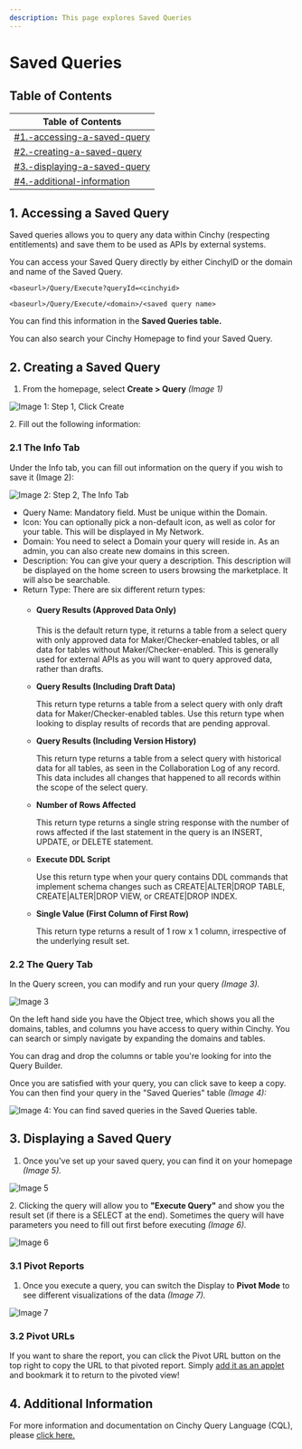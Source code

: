 ```yaml
---
description: This page explores Saved Queries
---
```


# Saved Queries

## Table of Contents

| Table of Contents                                                                      |
| -------------------------------------------------------------------------------------- |
| [#1.-accessing-a-saved-query](saved-queries.md#1.-accessing-a-saved-query "mention")   |
| [#2.-creating-a-saved-query](saved-queries.md#2.-creating-a-saved-query "mention")     |
| [#3.-displaying-a-saved-query](saved-queries.md#3.-displaying-a-saved-query "mention") |
| [#4.-additional-information](saved-queries.md#4.-additional-information "mention")     |

## 1. Accessing a Saved Query

Saved queries allows you to query any data within Cinchy (respecting entitlements) and save them to be used as APIs by external systems.

You can access your Saved Query directly by either CinchyID or the domain and name of the Saved Query.

`<baseurl>/Query/Execute?queryId=<cinchyid>`

&#x20;`<baseurl>/Query/Execute/<domain>/<saved query name>`

You can find this information in the **Saved Queries table.**

You can also search your Cinchy Homepage to find your Saved Query.

## 2. Creating a Saved Query

1. From the homepage, select **Create > Query** _(Image 1)_

![Image 1: Step 1, Click Create](<../../.gitbook/assets/image (630).png>)

2\. Fill out the following information:

### 2.1 The Info Tab

Under the Info tab, you can fill out information on the query if you wish to save it (Image 2):

![Image 2: Step 2, The Info Tab](<../../.gitbook/assets/image (467).png>)

* Query Name: ‌Mandatory field. Must be unique within the Domain.‌
* Icon: ‌You can optionally pick a non-default icon, as well as color for your table. This will be displayed in My Network.
* Domain: ‌You need to select a Domain your query will reside in. As an admin, you can also create new domains in this screen.
* Description: ‌You can give your query a description. This description will be displayed on the home screen to users browsing the marketplace. It will also be searchable.
* Return Type: There are six different return types:
  *   #### Query Results (Approved Data Only)

      This is the default return type, it returns a table from a select query with only approved data for Maker/Checker-enabled tables, or all data for tables without Maker/Checker-enabled. This is generally used for external APIs as you will want to query approved data, rather than drafts.
  *   **Query Results (Including Draft Data)**

      This return type returns a table from a select query with only draft data for Maker/Checker-enabled tables. Use this return type when looking to display results of records that are pending approval.
  *   **Query Results (Including Version History)**

      This return type returns a table from a select query with historical data for all tables, as seen in the Collaboration Log of any record. This data includes all changes that happened to all records within the scope of the select query.
  *   **Number of Rows Affected**

      This return type returns a single string response with the number of rows affected if the last statement in the query is an INSERT, UPDATE, or DELETE statement.
  *   **Execute DDL Script**

      Use this return type when your query contains DDL commands that implement schema changes such as CREATE|ALTER|DROP TABLE, CREATE|ALTER|DROP VIEW, or CREATE|DROP INDEX.
  *   **Single Value (First Column of First Row)**

      This return type returns a result of 1 row x 1 column, irrespective of the underlying result set.

### 2.2  The Query Tab

In the Query screen, you can modify and run your query _(Image 3)._

![Image 3](<../../.gitbook/assets/image (670).png>)

On the left hand side you have the Object tree, which shows you all the domains, tables, and columns you have access to query within Cinchy. You can search or simply navigate by expanding the domains and tables.

You can drag and drop the columns or table you're looking for into the Query Builder.

Once you are satisfied with your query, you can click save to keep a copy. You can then find your query in the "Saved Queries" table _(Image 4):_

![Image 4: You can find saved queries in the Saved Queries table.](<../../.gitbook/assets/image (667).png>)

## 3. Displaying a Saved Query

1. Once you've set up your saved query, you can find it on your homepage _(Image 5)._

![Image 5](<../../.gitbook/assets/image (441).png>)

2\. Clicking the query will allow you to **"Execute Query"** and show you the result set (if there is a SELECT at the end). Sometimes the query will have parameters you need to fill out first before executing _(Image 6)._

![Image 6](<../../.gitbook/assets/image (182).png>)

### 3.1 Pivot Reports

1. Once you execute a query, you can switch the Display to **Pivot Mode** to see different visualizations of the data _(Image 7)._

![Image 7](<../../.gitbook/assets/image (419).png>)

### 3.2 Pivot URLs

If you want to share the report, you can click the Pivot URL button on the top right to copy the URL to that pivoted report. Simply [add it as an applet ](../additional-guides/application-experiences/setting-up-experiences.md)and bookmark it to return to the pivoted view!

## 4. Additional Information

For more information and documentation on Cinchy Query Language (CQL), please [click here. ](../../cql/the-basics-of-cql/)
